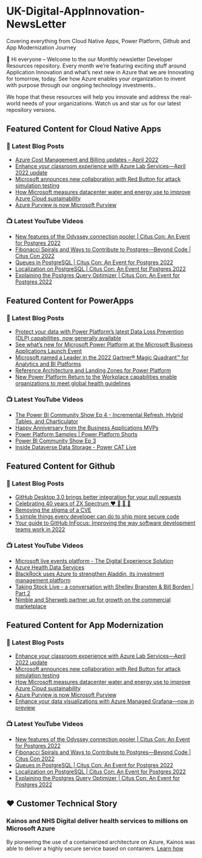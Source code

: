 # UK-Digital-AppInnovation-NewsLetter

Covering everything from Cloud Native Apps, Power Platform, Github and App Modernization Journey

👋 Hi everyone – Welcome to the our Monthly newsletter Developer Resources repository. Every month we’re featuring exciting stuff around Application Innovation and what’s next new in Azure that we are Innovating for tomorrow, today. See how Azure enables your organization to invent with purpose through our ongoing technology investments..


We hope that these resources will help you innovate and address the real-world needs of your organizations. Watch us and star us for our latest repository versions.

## Featured Content for Cloud Native Apps


### 📝 Latest Blog Posts

    
<!-- BLOGCNA:START -->
- [Azure Cost Management and Billing updates – April 2022](https://azure.microsoft.com/blog/azure-cost-management-and-billing-updates-april-2022/)
- [Enhance your classroom experience with Azure Lab Services—April 2022 update](https://azure.microsoft.com/blog/enhance-your-classroom-experience-with-azure-lab-services-april-2022-update/)
- [Microsoft announces new collaboration with Red Button for attack simulation testing](https://azure.microsoft.com/blog/microsoft-announces-new-collaboration-with-red-button-for-attack-simulation-testing/)
- [How Microsoft measures datacenter water and energy use to improve Azure Cloud sustainability](https://azure.microsoft.com/blog/how-microsoft-measures-datacenter-water-and-energy-use-to-improve-azure-cloud-sustainability/)
- [Azure Purview is now Microsoft Purview](https://azure.microsoft.com/blog/azure-purview-is-now-microsoft-purview/)
<!-- BLOGCNA:END -->

### 📺 Latest YouTube Videos

 
<!-- YOUTUBECNA:START -->
- [New features of the Odyssey connection pooler | Citus Con: An Event for Postgres 2022](https://www.youtube.com/watch?v=xlDIqTW079s)
- [Fibonacci Spirals and Ways to Contribute to Postgres—Beyond Code | Citus Con 2022](https://www.youtube.com/watch?v=lkRUy6BBiU0)
- [Queues in PostgreSQL | Citus Con: An Event for Postgres 2022](https://www.youtube.com/watch?v=WIRy1Ws47ic)
- [Localization on PostgreSQL | Citus Con: An Event for Postgres 2022](https://www.youtube.com/watch?v=-4oEeHanx9c)
- [Explaining the Postgres Query Optimizer | Citus Con: An Event for Postgres 2022](https://www.youtube.com/watch?v=wLpcVM9qxV0)
<!-- YOUTUBECNA:END -->

##  Featured Content for PowerApps
### 📝 Latest Blog Posts
<!-- BLOGPOWER:START -->
- [Protect your data with Power Platform’s latest Data Loss Prevention (DLP) capabilities, now generally available](https://cloudblogs.microsoft.com/powerplatform/2022/04/11/protect-your-data-with-power-platforms-latest-data-loss-prevention-dlp-capabilities-now-generally-available/)
- [See what’s new for Microsoft Power Platform at the Microsoft Business Applications Launch Event](https://cloudblogs.microsoft.com/powerplatform/2022/03/30/see-whats-new-for-microsoft-power-platform-at-the-microsoft-business-applications-launch-event/)
- [Microsoft named a Leader in the 2022 Gartner® Magic Quadrant™ for Analytics and BI Platforms](https://powerbi.microsoft.com/en-us/blog/microsoft-named-a-leader-in-the-2022-gartner-magic-quadrant-for-analytics-and-bi-platforms/)
- [Reference Architecture and Landing Zones for Power Platform](https://cloudblogs.microsoft.com/powerplatform/2022/02/18/north-star-architecture-and-landing-zones-for-power-platform/)
- [New Power Platform Return to the Workplace capabilities enable organizations to meet global health guidelines](https://cloudblogs.microsoft.com/powerplatform/2021/11/30/new-power-platform-return-to-the-workplace-capabilities-enable-organizations-to-meet-global-health-guidelines/)
<!-- BLOGPOWER:END -->
 ### 📺 Latest YouTube Videos
    
<!-- YOUTUBEPOWER:START -->
- [The Power BI Community Show Ep 4 - Incremental Refresh, Hybrid Tables, and Charticulator](https://www.youtube.com/watch?v=CXXyYZX1oyE)
- [Happy Anniversary from the Business Applications MVPs](https://www.youtube.com/watch?v=PeOrKQO5WUg)
- [Power Platform Samples | Power Platform Shorts](https://www.youtube.com/watch?v=87NinnSzx-0)
- [Power BI Community Show Ep 3](https://www.youtube.com/watch?v=bx1NH7DviU0)
- [Inside Dataverse Data Storage - Power CAT Live](https://www.youtube.com/watch?v=bSscrGddctI)
<!-- YOUTUBEPOWER:END -->

##  Featured Content for Github
### 📝 Latest Blog Posts
<!-- BLOGGITHUB:START -->
- [GitHub Desktop 3.0 brings better integration for your pull requests](https://github.blog/2022-04-26-github-desktop-3-0-brings-better-integration-for-your-pull-requests/)
- [Celebrating 40 years of ZX Spectrum ❤️ 💛 💚 💙](https://github.blog/2022-04-23-zx-spectrum-40-year-anniversary/)
- [Removing the stigma of a CVE](https://github.blog/2022-04-22-removing-the-stigma-of-a-cve/)
- [5 simple things every developer can do to ship more secure code](https://github.blog/2022-04-22-5-simple-things-every-developer-can-do-to-ship-more-secure-code/)
- [Your guide to GitHub InFocus: Improving the way software development teams work in 2022](https://github.blog/2022-04-21-guide-to-github-infocus-2022/)
<!-- BLOGGITHUB:END -->
### 📺 Latest YouTube Videos
<!-- YOUTUBEGITHUB:START -->
- [Microsoft live events platform - The Digital Experience Solution](https://www.youtube.com/watch?v=LldOYzR5tfo)
- [Azure Health Data Services](https://www.youtube.com/watch?v=EKMI7TZK72k)
- [BlackRock uses Azure to strengthen Aladdin, its investment management platform](https://www.youtube.com/watch?v=4tm8exI0DSY)
- [Taking Stock Live - a conversation with Shelley Bransten &amp; Bill Borden | Part 2](https://www.youtube.com/watch?v=y9LU4ID2UCQ)
- [Nimble and Sherweb partner up for growth on the commercial marketplace](https://www.youtube.com/watch?v=E4ZYk60DZzE)
<!-- YOUTUBEGITHUB:END -->
##  Featured Content for App Modernization
### 📝 Latest Blog Posts
<!-- BLOGAPPMOD:START -->
- [Enhance your classroom experience with Azure Lab Services—April 2022 update](https://azure.microsoft.com/blog/enhance-your-classroom-experience-with-azure-lab-services-april-2022-update/)
- [Microsoft announces new collaboration with Red Button for attack simulation testing](https://azure.microsoft.com/blog/microsoft-announces-new-collaboration-with-red-button-for-attack-simulation-testing/)
- [How Microsoft measures datacenter water and energy use to improve Azure Cloud sustainability](https://azure.microsoft.com/blog/how-microsoft-measures-datacenter-water-and-energy-use-to-improve-azure-cloud-sustainability/)
- [Azure Purview is now Microsoft Purview](https://azure.microsoft.com/blog/azure-purview-is-now-microsoft-purview/)
- [Enhance your data visualizations with Azure Managed Grafana—now in preview](https://azure.microsoft.com/blog/enhance-your-data-visualizations-with-azure-managed-grafana-now-in-preview/)
<!-- BLOGAPPMOD:END -->
### 📺 Latest YouTube Videos
<!-- YOUTUBEAPPMOD:START -->
- [New features of the Odyssey connection pooler | Citus Con: An Event for Postgres 2022](https://www.youtube.com/watch?v=xlDIqTW079s)
- [Fibonacci Spirals and Ways to Contribute to Postgres—Beyond Code | Citus Con 2022](https://www.youtube.com/watch?v=lkRUy6BBiU0)
- [Queues in PostgreSQL | Citus Con: An Event for Postgres 2022](https://www.youtube.com/watch?v=WIRy1Ws47ic)
- [Localization on PostgreSQL | Citus Con: An Event for Postgres 2022](https://www.youtube.com/watch?v=-4oEeHanx9c)
- [Explaining the Postgres Query Optimizer | Citus Con: An Event for Postgres 2022](https://www.youtube.com/watch?v=wLpcVM9qxV0)
<!-- YOUTUBEAPPMOD:END -->


## ♥️ Customer Technical Story 

### Kainos and NHS Digital deliver health services to millions on Microsoft Azure

By pioneering the use of a containerized architecture on Azure, Kainos was able to deliver a highly secure service based on containers. [Learn how](https://customers.microsoft.com/en-us/story/1368348549535774520-kainos-and-nhs-digital-deliver-health-services-to-millions-on-microsoft-azure)

